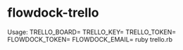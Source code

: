 flowdock-trello
===============

Usage: TRELLO_BOARD=<board id here> TRELLO_KEY=<trello key here> TRELLO_TOKEN=<trello token here> FLOWDOCK_TOKEN=<flowdock token here> FLOWDOCK_EMAIL=<email here> ruby trello.rb
